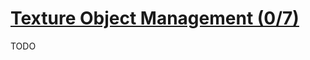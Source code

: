 # [Texture Object Management (0/7)](https://docs.nvidia.com/cuda/archive/11.3.0/cuda-runtime-api/group__CUDART__TEXTURE__OBJECT.html#group__CUDART__TEXTURE__OBJECT)

TODO
